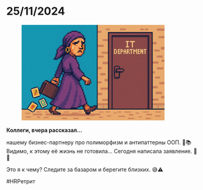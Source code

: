 # 25/11/2024

<div align="left"><figure><img src="../../../assets/img/photo_2025-10-02_14-42-49.jpg" alt="" width="375"><figcaption></figcaption></figure></div>

**Коллеги, вчера рассказал...**

нашему бизнес-партнеру про полиморфизм и антипаттерны ООП. 🤖📚
\
Видимо, к этому её жизнь не готовила… Сегодня написала заявление. 📝🚪

Это я к чему? Следите за базаром и берегите близких. 😅⚠️

\#HRРетрит
